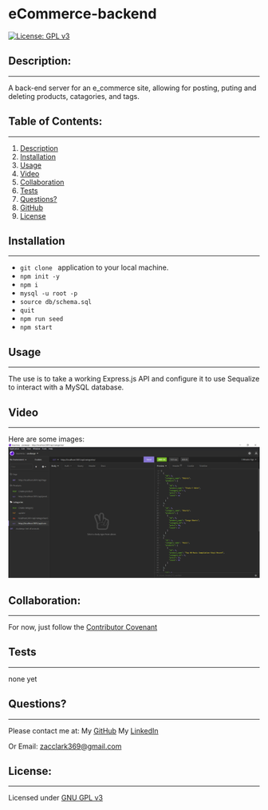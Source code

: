 # eCommerce-backend
  [![License: GPL v3](https://img.shields.io/badge/License-GPLv3-blue.svg)](https://www.gnu.org/licenses/gpl-3.0)

  ## Description:
  ___
  A back-end server for an e_commerce site, allowing for posting, puting and deleting products, catagories, and tags.

  ## Table of Contents:
  ___
  1) [Description](#description)
  2) [Installation](#installation)
  3) [Usage](#usage)
  4) [Video](#video)
  5) [Collaboration](#collaboration)
  6) [Tests](#tests)
  7) [Questions?](#questions?)
  8) [GitHub](#gitHub)
  9) [License](#license)

  ## Installation
  ___
  - `git clone ` application to your local machine.
  - `npm init -y`
  - `npm i `
  - `mysql -u root -p`
  - `source db/schema.sql`
  - `quit`
  - `npm run seed`
  - `npm start`

  ## Usage
  ___
  The use is to take a working Express.js API and configure it to use Sequalize to interact with a MySQL database.

  ## Video
  ___
 Here are some images:
[![landing page](assets/screenprint.PNG)](https://watch.screencastify.com/v/GboxxN2pjReiTxN9Ct4G "Demo Video")



  ## Collaboration:
  ___
  For now, just follow the [Contributor Covenant](https://www.contributor-covenant.org/)

  ## Tests
  ___
  none yet

  ## Questions?
  ___
  Please contact me at:
  My [GitHub](https://github.com/zaclark369)
  My [LinkedIn](https://www.linkedin.com/in/zachary-aclark/)
  
  Or Email:
  <zacclark369@gmail.com>

  
  ## License: 
  ___
  Licensed under [GNU GPL v3](https://www.gnu.org/licenses/gpl-3.0)